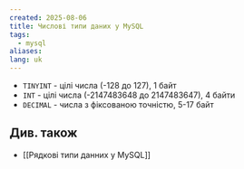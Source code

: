 ```yaml
---
created: 2025-08-06
title: Числові типи даних у MySQL
tags:
  - mysql
aliases: 
lang: uk
---
```

- `TINYINT` - цілі числа (-128 до 127), 1 байт
- `INT` - цілі числа (-2147483648 до 2147483647), 4 байти
- `DECIMAL` - числа з фіксованою точністю, 5-17 байт

## Див. також

- [[Рядкові типи данних у MySQL]]